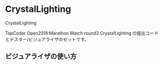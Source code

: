 # CrystalLighting
CrystalLighting

TopCoder Open2018 Marathon Match round2 CrystalLighting の提出コードとテスター/ビジュアライザのセットです。

## ビジュアライザの使い方

